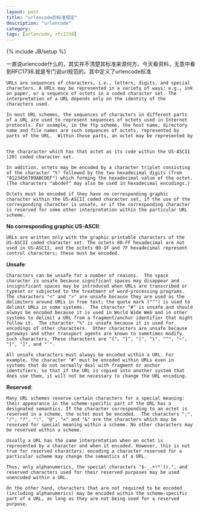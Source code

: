 ```yaml
---
layout: post
title: "urlencode的标准规定"
description: "urlencode"
category: 
tags: [urlencode, rfc1738]
---
```

{% include JB/setup %}

一直说urlencode什么的，其实并不清楚其标准来源何方，今天看资料，无意中看到RFC1738.就是专门说url规范的。其中定义了urlencode标准

    URLs are sequences of characters, i.e., letters, digits, and special
    characters. A URLs may be represented in a variety of ways: e.g., ink
    on paper, or a sequence of octets in a coded character set. The
    interpretation of a URL depends only on the identity of the
    characters used.

    In most URL schemes, the sequences of characters in different parts
    of a URL are used to represent sequences of octets used in Internet
    protocols. For example, in the ftp scheme, the host name, directory
    name and file names are such sequences of octets, represented by
    parts of the URL.  Within those parts, an octet may be represented by


    the chararacter which has that octet as its code within the US-ASCII
    [20] coded character set.

    In addition, octets may be encoded by a character triplet consisting
    of the character "%" followed by the two hexadecimal digits (from
    "0123456789ABCDEF") which forming the hexadecimal value of the octet.
    (The characters "abcdef" may also be used in hexadecimal encodings.)

    Octets must be encoded if they have no corresponding graphic
    character within the US-ASCII coded character set, if the use of the
    corresponding character is unsafe, or if the corresponding character
    is reserved for some other interpretation within the particular URL
    scheme.

**No corresponding graphic US-ASCII**:

    URLs are written only with the graphic printable characters of the
    US-ASCII coded character set. The octets 80-FF hexadecimal are not
    used in US-ASCII, and the octets 00-1F and 7F hexadecimal represent
    control characters; these must be encoded.

**Unsafe**:

    Characters can be unsafe for a number of reasons.  The space
    character is unsafe because significant spaces may disappear and
    insignificant spaces may be introduced when URLs are transcribed or
    typeset or subjected to the treatment of word-processing programs.
    The characters "<" and ">" are unsafe because they are used as the
    delimiters around URLs in free text; the quote mark (""") is used to
    delimit URLs in some systems.  The character "#" is unsafe and should
    always be encoded because it is used in World Wide Web and in other
    systems to delimit a URL from a fragment/anchor identifier that might
    follow it.  The character "%" is unsafe because it is used for
    encodings of other characters.  Other characters are unsafe because
    gateways and other transport agents are known to sometimes modify
    such characters. These characters are "{", "}", "|", "\", "^", "~",
    "[", "]", and "`".

    All unsafe characters must always be encoded within a URL. For
    example, the character "#" must be encoded within URLs even in
    systems that do not normally deal with fragment or anchor
    identifiers, so that if the URL is copied into another system that
    does use them, it will not be necessary to change the URL encoding.


**Reserved**:

    Many URL schemes reserve certain characters for a special meaning:
    their appearance in the scheme-specific part of the URL has a
    designated semantics. If the character corresponding to an octet is
    reserved in a scheme, the octet must be encoded.  The characters ";",
    "/", "?", ":", "@", "=" and "&" are the characters which may be
    reserved for special meaning within a scheme. No other characters may
    be reserved within a scheme.

    Usually a URL has the same interpretation when an octet is
    represented by a character and when it encoded. However, this is not
    true for reserved characters: encoding a character reserved for a
    particular scheme may change the semantics of a URL.

    Thus, only alphanumerics, the special characters "$-_.+!*'(),", and
    reserved characters used for their reserved purposes may be used
    unencoded within a URL.

    On the other hand, characters that are not required to be encoded
    (including alphanumerics) may be encoded within the scheme-specific
    part of a URL, as long as they are not being used for a reserved
    purpose.